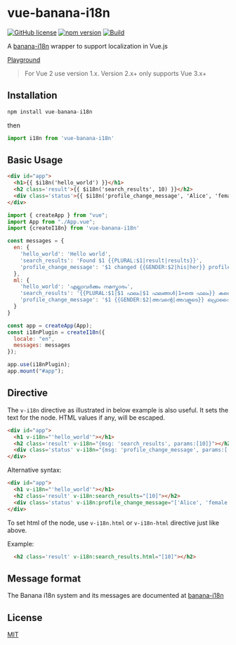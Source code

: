 # vue-banana-i18n

[![GitHub license](https://img.shields.io/badge/license-MIT-blue.svg)](https://github.com/santhoshtr/vue-banana-i18n/blob/master/LICENSE) [![npm version](https://img.shields.io/npm/v/vue-banana-i18n.svg?style=flat)](https://www.npmjs.com/package/vue-banana-i18n) [![Build](https://github.com/santhoshtr/vue-banana-i18n/actions/workflows/node.js.yml/badge.svg)](https://github.com/santhoshtr/vue-banana-i18n/actions/workflows/node.js.yml)

A [banana-i18n](https://github.com/wikimedia/banana-i18n) wrapper to support localization in Vue.js

[Playground](https://codesandbox.io/s/vue3-banana-i18n-wpw5q)

> For Vue 2 use version 1.x. Version 2.x+ only supports Vue 3.x+

## Installation

```javascript
npm install vue-banana-i18n
```

then

```javascript
import i18n from 'vue-banana-i18n'
```

## Basic Usage

``` html
<div id="app">
  <h1>{{ $i18n('hello_world') }}</h1>
  <h2 class='result'>{{ $i18n('search_results', 10) }}</h2>
  <div class='status'>{{ $i18n('profile_change_message', 'Alice', 'female') }}</h2>
</div>

```

``` javascript
import { createApp } from "vue";
import App from "./App.vue";
import {createI18n} from 'vue-banana-i18n'

const messages = {
  en: {
    'hello_world': 'Hello world',
    'search_results': 'Found $1 {{PLURAL:$1|result|results}}',
    'profile_change_message': '$1 changed {{GENDER:$2|his|her}} profile picture'
  },
  ml: {
    'hello_world': 'എല്ലാവർക്കും നമസ്കാരം',
    'search_results': '{{PLURAL:$1|$1 ഫലം|$1 ഫലങ്ങൾ|1=ഒരു ഫലം}} കണ്ടെത്തി',
    'profile_change_message': '$1 {{GENDER:$2|അവന്റെ|അവളുടെ}} പ്രൊഫൈൽ പടം മാറ്റി'
  }
}

const app = createApp(App);
const i18nPlugin = createI18n({
  locale: "en",
  messages: messages
});

app.use(i18nPlugin);
app.mount("#app");
```

## Directive

The `v-i18n` directive as illustrated in below example is also useful. It sets the text for the node. HTML values if any, will be escaped.

``` html
<div id="app">
  <h1 v-i18n="'hello_world'"></h1>
  <h2 class='result' v-i18n="{msg: 'search_results', params:[10]}"></h2>
  <div class='status' v-i18n="{msg: 'profile_change_message', params:['Alice', 'female']}"></h2>
</div>

```

Alternative syntax:

``` html
<div id="app">
  <h1 v-i18n="'hello_world'"></h1>
  <h2 class='result' v-i18n:search_results="[10]"></h2>
  <div class='status' v-i18n:profile_change_message="['Alice', 'female']"></h2>
</div>

```

To set html of the node, use `v-i18n.html` or `v-i18n-html` directive just like above.

Example:

```html
  <h2 class='result' v-i18n:search_results.html="[10]"></h2>
```

## Message format

The Banana i18n system and its messages are documented at [banana-i18n](https://github.com/wikimedia/banana-i18n)

## License

[MIT](https://cos.mit-license.org/)
